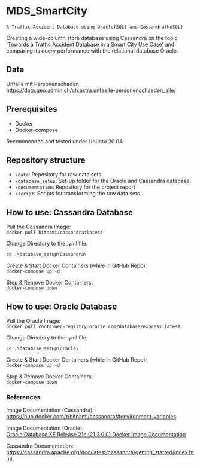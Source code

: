 # MDS_SmartCity
```
A Traffic Accident Database using Oracle(SQL) and Cassandra(NoSQL)
```
Creating a wide-column store database using Cassandra on the topic 'Towards a Traffic Accident Database in a Smart City Use Case' and comparing its query performance with the relational database Oracle.

## Data
Unfälle mit Personenschaden  
https://data.geo.admin.ch/ch.astra.unfaelle-personenschaeden_alle/ 

## Prerequisites
* Docker
* Docker-compose

Recommended and tested under Ubuntu 20.04

## Repository structure
* `\data`: Repository for raw data sets
* `\database_setup`: Set-up folder for the Oracle and Cassandra database
* `\documentation`: Repository for the project report
* `\script`: Scripts for transforming the raw data sets

## How to use: Cassandra Database
Pull the Cassandra Image:  
``docker pull bitnami/cassandra:latest``

Change Directory to the .yml file:

``cd .\database_setup\Cassandra\``

Create & Start Docker Containers (while in GitHub Repo):  
 ``docker-compose up -d``  
 
Stop & Remove Docker Containers:  
``docker-compose down``

## How to use: Oracle Database
Pull the Oracle Image:  
``docker pull container-registry.oracle.com/database/express:latest``

Change Directory to the .yml file:

``cd .\database_setup\Oracle\``

Create & Start Docker Containers (while in GitHub Repo):  
 ``docker-compose up -d``  
 
Stop & Remove Docker Containers:  
``docker-compose down``


### References
Image Documentation (Cassandra):  
https://hub.docker.com/r/bitnami/cassandra/#environment-variables  

Image Documentation (Oracle):
<br>[Oracle Database XE Release 21c (21.3.0.0) Docker Image Documentation](https://container-registry.oracle.com/ords/f?p=113:4:3402664383330:::4:P4_REPOSITORY,AI_REPOSITORY,AI_REPOSITORY_NAME,P4_REPOSITORY_NAME,P4_EULA_ID,P4_BUSINESS_AREA_ID:803,803,Oracle%20Database%20Express%20Edition,Oracle%20Database%20Express%20Edition,1,0&cs=3Z2oBxPqe_Q_xqan1iSP7oeilIBbliC3CfDuewUsdnm0TETg9WA6gSo-3XpBZ-DvZXiPQcHI9aUBpysBJnxhrZg)

Cassandra Documentation:  
https://cassandra.apache.org/doc/latest/cassandra/getting_started/index.html  
